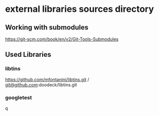 # external libraries sources directory

## Working with submodules

https://git-scm.com/book/en/v2/Git-Tools-Submodules

## Used Libraries

### libtins
https://github.com/mfontanini/libtins.git / git@github.com:doodeck/libtins.git

### googletest
q